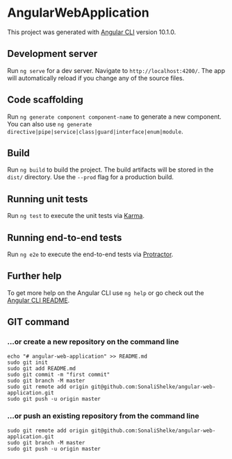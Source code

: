 # AngularWebApplication

This project was generated with [Angular CLI](https://github.com/angular/angular-cli) version 10.1.0.

## Development server

Run `ng serve` for a dev server. Navigate to `http://localhost:4200/`. The app will automatically reload if you change any of the source files.

## Code scaffolding

Run `ng generate component component-name` to generate a new component. You can also use `ng generate directive|pipe|service|class|guard|interface|enum|module`.

## Build

Run `ng build` to build the project. The build artifacts will be stored in the `dist/` directory. Use the `--prod` flag for a production build.

## Running unit tests

Run `ng test` to execute the unit tests via [Karma](https://karma-runner.github.io).

## Running end-to-end tests

Run `ng e2e` to execute the end-to-end tests via [Protractor](http://www.protractortest.org/).

## Further help

To get more help on the Angular CLI use `ng help` or go check out the [Angular CLI README](https://github.com/angular/angular-cli/blob/master/README.md).

## GIT command

### …or create a new repository on the command line
```
echo "# angular-web-application" >> README.md
sudo git init
sudo git add README.md
sudo git commit -m "first commit"
sudo git branch -M master
sudo git remote add origin git@github.com:SonaliShelke/angular-web-application.git
sudo git push -u origin master
```

### …or push an existing repository from the command line
```
sudo git remote add origin git@github.com:SonaliShelke/angular-web-application.git
sudo git branch -M master
sudo git push -u origin master
```
